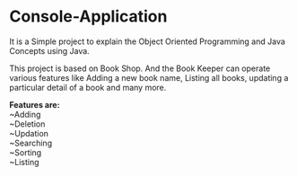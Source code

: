 # Console-Application

It is a Simple project to explain the Object Oriented Programming and Java Concepts using Java.

This project is based on Book Shop. And the Book Keeper can operate various features like Adding a new book name, Listing all books, updating a particular detail of a book
and many more.

<b>Features are:</b><br>
  ~Adding<br>
  ~Deletion<br>
  ~Updation<br>
  ~Searching<br>
  ~Sorting<br>
  ~Listing
    
